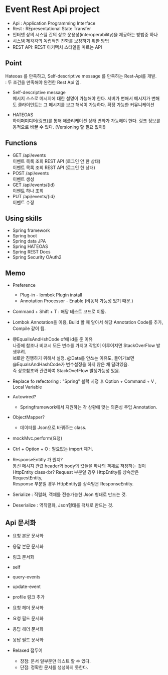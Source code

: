 # Event Rest Api project
- Api : Application Programming Interface <br>
- Rest : REpresentational State Transfer
- 인터넷 상의 시스템 간의 상호 운용성(interoperability)을 제공하는 방법중 하나
- 시스템 제각각의 독립적인 진화를 보장하기 위한 방법
- REST API: REST 아키텍처 스타일을 따르는 API


## Point
Hateoas 를 만족하고, Self-descriptive message 를 만족하는 Rest-Api를 개발.<br>
 : 두 조건을 만족해야 완전한 Rest Api 임.
 
 - Self-descriptive message<br>
   메시지 스스로 메시지에 대한 설명이 가능해야 한다.
   서버가 변해서 메시지가 변해도 클라이언트는 그 메시지를 보고 해석이 가능하다.
   확장 가능한 커뮤니케이션
   
  - HATEOAS<br>
   하이퍼미디어(링크)를 통해 애플리케이션 상태 변화가 가능해야 한다.
   링크 정보를 동적으로 바꿀 수 있다. (Versioning 할 필요 없이!)


## Functions
 - GET /api/events <br>
이벤트 목록 조회 REST API (로그인 안 한 상태)<br>
이벤트 목록 조회 REST API (로그인 한 상태)
- POST /api/events <br>
이벤트 생성
- GET /api/events/{id} <br>
  이벤트 하나 조회
- PUT /api/events/{id} <br>
  이벤트 수정

## Using skills
- Spring framework
- Spring boot
- Spring data JPA
- Spring HATEOAS
- Spring REST Docs
- Spring Security OAuth2

## Memo
- Preference
  - Plug-in - lombok Plugin install
  - Annotation Processor - Enable (비동작 가능성 있기 때문.)
- Command + Shift + T  : 해당 테스트 코드로 이동.<br>
- Lombok Annotation을 이용, Build 할 때 알아서 해당 Annotation Code를 추가, Compile 같이 됨.
- @EqualIsAndHshCode of에 id를 준 이유<br> 
나중에 참조나 비교시 모든 변수를 가지고 작업이 이루어지면
      StackOverFlow 발생우려. 
      <br>id로만 진행하기 위해서 설정.
      @Data를 안쓰는 이유도, 들어가보면 @EqualsAndHashCode가 변수설정을 하지 않은 채 달려있음.<br>
      즉 상호참조와 관련하여 StackOvefFlow 발생가능성 있음.
 
 - Replace fo refectoring : "Spring" 블럭 지정 후 Option + Command + V , Local Variable
 - Autowired?
   - Springframework에서 지원하는 각 상황에 맞는 의존성 주입 Annotation.
 - ObjectMapper?
   - 데이터를 Json으로 바꿔주는 class.
 - mockMvc.perform(요청)
 - Ctrl + Option + O : 필요없는 import 제거.
 - ResponseEntitly 가 뭔지? <br>
          통신 메시지 관련 header와 body의 값들을 하나의 객체로 저장하는 것이 HttpEntity class<br?
          Request 부분일 경우 HttpEntity를 상속받은 RequestEntity,<br>
          Response 부분일 경우 HttpEntity를 상속받은 ResponseEntity.<br>
 - Serialize : 직렬화, 객체를 전송가능한 Json 형태로 만드는 것.
 - Deserialize : 역직렬화, Json형태를 객채로 만드는 것.
 
 
 ## Api 문서화
 - 요청 본문 문서화
 - 응답 본문 문서화
 - 링크 문서화
 - self
 - query-events
 - update-event
 - profile 링크 추가
 - 요청 헤더 문서화
 - 요청 필드 문서화
 - 응답 헤더 문서화
 - 응답 필드 문서화
 
 - Relaxed 접두어
   - 장점: 문서 일부분만 테스트 할 수 있다.
   - 단점: 정확한 문서를 생성하지 못한다.


   


 